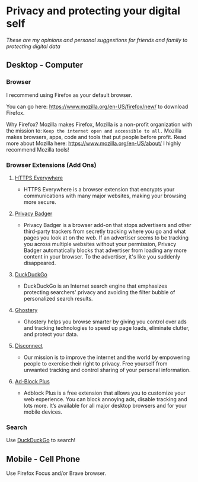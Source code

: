# Privacy and protecting your digital self
_These are my opinions and personal suggestions for friends and family to protecting digital data_

## Desktop - Computer
### Browser
I recommend using Firefox as your default browser.

You can go here: https://www.mozilla.org/en-US/firefox/new/ to download Firefox.

Why Firefox?
Mozilla makes Firefox, Mozilla is a non-profit organization with the mission to:
`Keep the internet open and accessible to all.` Mozilla makes browsers, apps, code and tools that put people before profit. Read more about Mozilla here: https://www.mozilla.org/en-US/about/ I highly recommend Mozilla tools!


### Browser Extensions (Add Ons)
1. [HTTPS Everywhere](https://www.eff.org/https-everywhere)
    * HTTPS Everywhere is a browser extension that encrypts your communications with many major websites, making your browsing more secure.

2. [Privacy Badger](https://www.eff.org/privacybadger)
    * Privacy Badger is a browser add-on that stops advertisers and other third-party trackers from secretly tracking where you go and what pages you look at on the web.  If an advertiser seems to be tracking you across multiple websites without your permission, Privacy Badger automatically blocks that advertiser from loading any more content in your browser.  To the advertiser, it's like you suddenly disappeared.

3. [DuckDuckGo](https://duckduckgo.com/app)
    * DuckDuckGo is an Internet search engine that emphasizes protecting searchers' privacy and avoiding the filter bubble of personalized search results.

4. [Ghostery](https://www.ghostery.com/)
    * Ghostery helps you browse smarter by giving you control over ads and tracking technologies to speed up page loads, eliminate clutter, and protect your data.

5. [Disconnect](https://disconnect.me/)
    * Our mission is to improve the internet and the world by empowering people to exercise their right to privacy. Free yourself from unwanted tracking and control sharing of your personal information.

6. [Ad-Block Plus](https://adblockplus.org/)
    * Adblock Plus is a free extension that allows you to customize your web experience. You can block annoying ads, disable tracking and lots more. It’s available for all major desktop browsers and for your mobile devices.


### Search
Use [DuckDuckGo](https://duckduckgo.com) to search!

## Mobile - Cell Phone
Use Firefox Focus and/or Brave browser.
